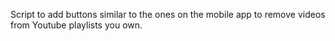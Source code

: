 Script to add buttons similar to the ones on the mobile app to remove videos from Youtube playlists you own.
